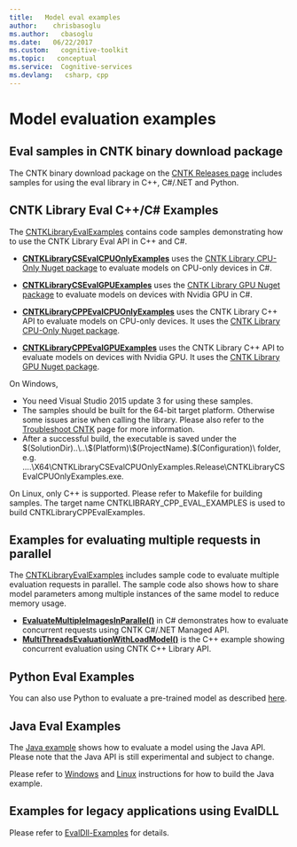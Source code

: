 ```yaml
---
title:   Model eval examples
author:    chrisbasoglu
ms.author:   cbasoglu
ms.date:   06/22/2017
ms.custom:   cognitive-toolkit
ms.topic:   conceptual
ms.service:  Cognitive-services
ms.devlang:   csharp, cpp
---
```


# Model evaluation examples

## Eval samples in CNTK binary download package 
The CNTK binary download package on the [CNTK Releases page](https://github.com/Microsoft/CNTK/releases) includes samples for using the eval library in C++, C#/.NET and Python.

## CNTK Library Eval C++/C# Examples
The [CNTKLibraryEvalExamples](https://github.com/Microsoft/CNTK/blob/v2.0/Examples/Evaluation/CNTKLibraryEvalExamples.sln) contains code samples demonstrating how to use the CNTK Library Eval API in C++ and C#. 
- [**CNTKLibraryCSEvalCPUOnlyExamples**](https://github.com/Microsoft/CNTK/blob/v2.0/Examples/Evaluation/CNTKLibraryCSEvalCPUOnlyExamples) uses the [CNTK Library CPU-Only Nuget package](https://www.nuget.org/packages/CNTK.CPUOnly) to evaluate models on CPU-only devices in C#. 

- [**CNTKLibraryCSEvalGPUExamples**](https://github.com/Microsoft/CNTK/blob/v2.0/Examples/Evaluation/CNTKLibraryCSEvalGPUExamples) uses the [CNTK Library GPU Nuget package](https://www.nuget.org/packages/CNTK.GPU) to evaluate models on devices with Nvidia GPU in C#. 
- [**CNTKLibraryCPPEvalCPUOnlyExamples**](https://github.com/Microsoft/CNTK/blob/v2.0/Examples/Evaluation/CNTKLibraryCPPEvalCPUOnlyExamples) uses the CNTK Library C++ API to evaluate models on CPU-only devices. It uses the [CNTK Library CPU-Only Nuget package](https://www.nuget.org/packages/CNTK.CPUOnly).
- [**CNTKLibraryCPPEvalGPUExamples**](https://github.com/Microsoft/CNTK/blob/v2.0/Examples/Evaluation/CNTKLibraryCPPEvalGPUExamples) uses the CNTK Library C++ API to evaluate models on devices with Nvidia GPU. It uses the [CNTK Library GPU Nuget package](https://www.nuget.org/packages/CNTK.GPU).

On Windows,
- You need Visual Studio 2015 update 3 for using these samples.
- The samples should be built for the 64-bit target platform. Otherwise some issues arise when calling the library. Please also refer to the [Troubleshoot CNTK](./Troubleshoot-CNTK.md) page for more information.
- After a successful build, the executable is saved under the $(SolutionDir)..\..\$(Platform)\$(ProjectName).$(Configuration)\ folder, e.g. ..\..\X64\CNTKLibraryCSEvalCPUOnlyExamples.Release\CNTKLibraryCSEvalCPUOnlyExamples.exe.
 
On Linux, only C++ is supported. Please refer to Makefile for building samples. The target name CNTKLIBRARY_CPP_EVAL_EXAMPLES is used to build CNTKLibraryCPPEvalExamples. 
 
## Examples for evaluating multiple requests in parallel
The [CNTKLibraryEvalExamples](https://github.com/Microsoft/CNTK/blob/v2.0/Examples/Evaluation/CNTKLibraryEvalExamples.sln) includes sample code to evaluate multiple evaluation requests in parallel. The sample code also shows how to share model parameters among multiple instances of the same model to reduce memory usage.
- [**EvaluateMultipleImagesInParallel()**](https://github.com/Microsoft/CNTK/blob/v2.0/Examples/Evaluation/CNTKLibraryCSEvalCPUOnlyExamples/CNTKLibraryCSEvalExamples.cs) in C# demonstrates how to evaluate concurrent requests using CNTK C#/.NET Managed API.
- [**MultiThreadsEvaluationWithLoadModel()**]( https://github.com/Microsoft/CNTK/blob/v2.0/Examples/Evaluation/CNTKLibraryCPPEvalCPUOnlyExamples/EvalMultithreads.cpp) is the C++ example showing concurrent evaluation using CNTK C++ Library API.

## Python Eval Examples
You can also use Python to evaluate a pre-trained model as described [here](./How-do-I-Evaluate-models-in-Python.md).

## Java Eval Examples
The [Java example](https://github.com/Microsoft/CNTK/blob/v2.0/Tests/EndToEndTests/EvalClientTests/JavaEvalTest) shows how to evaluate a model using the Java API. Please note that the Java API is still experimental and subject to change.

Please refer to [Windows](./CNTK-Library-Evaluation-on-Windows.md#using-java) and [Linux](./CNTK-Library-Evaluation-on-Linux.md#using-java) instructions for how to build the Java example.

## Examples for legacy applications using EvalDLL

Please refer to [EvalDll-Examples](./EvalDll-Examples.md) for details.